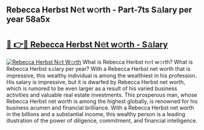 ## Rebecca Herbst N𝚎t w𝚘rth - Part-7ts S𝚊lary per year 58a5x

# <h2><a href="http://gc0u3n.nevu.top/?p=Rebecca+Herbst">🔗 👉🔴 Rebecca Herbst N𝚎t w𝚘rth - S𝚊lary</a></h2>

[![Rebecca Herbst N𝚎t W𝚘rth](https://i.imgur.com/Oavwk0R.jpeg)](http://gc0u3n.nevu.top/?p=Rebecca+Herbst)
What is Rebecca Herbst n𝚎t w𝚘rth? What is Rebecca Herbst s𝚊lary per year?
With a Rebecca Herbst net worth that is impressive, this wealthy individual is among the wealthiest in his profession. His salary is impressive, but it is dwarfed by Rebecca Herbst net worth, which is rumored to be even larger as a result of his varied business activities and valuable real estate investments. This prosperous man, whose Rebecca Herbst net worth is among the highest globally, is renowned for his business acumen and financial brilliance. With a Rebecca Herbst net worth in the billions and a substantial income, this wealthy person is a leading illustration of the power of diligence, commitment, and financial intelligence.
